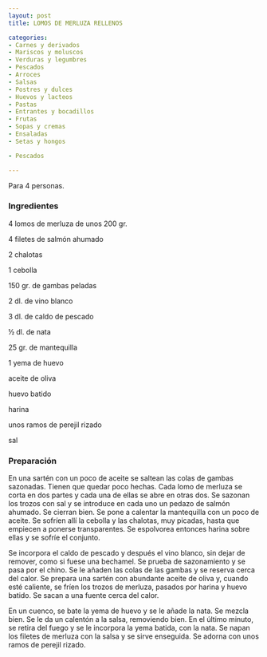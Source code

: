 ```yaml
---
layout: post
title: LOMOS DE MERLUZA RELLENOS

categories:
- Carnes y derivados
- Mariscos y moluscos
- Verduras y legumbres
- Pescados
- Arroces
- Salsas
- Postres y dulces
- Huevos y lacteos
- Pastas
- Entrantes y bocadillos
- Frutas
- Sopas y cremas
- Ensaladas
- Setas y hongos

- Pescados

---
```

Para 4 personas.

<h3>Ingredientes</h3>

4 lomos de merluza de unos 200 gr.

4 filetes de salmón ahumado

2 chalotas

1 cebolla

150 gr. de gambas peladas

2 dl. de vino blanco

3 dl. de caldo de pescado

&frac12; dl. de nata

25 gr. de mantequilla

1 yema de huevo

aceite de oliva

huevo batido

harina

unos ramos de perejil rizado

sal

<h3>Preparación</h3>

En una sartén con un poco de aceite se saltean las colas de gambas sazonadas. Tienen que quedar poco hechas. Cada lomo de merluza se corta en dos partes y cada una de ellas se abre en otras dos. Se sazonan los trozos con sal y se introduce en cada uno un pedazo de salmón ahumado. Se cierran bien. Se pone a calentar la mantequilla con un poco de aceite. Se sofríen allí la cebolla y las chalotas, muy picadas, hasta que empiecen a ponerse transparentes. Se espolvorea entonces harina sobre ellas y se sofríe el conjunto.

Se incorpora el caldo de pescado y después el vino blanco, sin dejar de remover, como si fuese una bechamel. Se prueba de sazonamiento y se pasa por el chino. Se le añaden las colas de las gambas y se reserva cerca del calor. Se prepara una sartén con abundante aceite de oliva y, cuando esté caliente, se fríen los trozos de merluza, pasados por harina y huevo batido. Se sacan a una fuente cerca del calor.

En un cuenco, se bate la yema de huevo y se le añade la nata. Se mezcla bien. Se le da un calentón a la salsa, removiendo bien. En el último minuto, se retira del fuego y se le incorpora la yema batida, con la nata. Se napan los filetes de merluza con la salsa y se sirve enseguida. Se adorna con unos ramos de perejil rizado.

